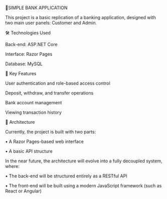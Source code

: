 🏦SIMPLE BANK APPLICATION


This project is a basic replication of a banking application, designed with two main user panels: Customer and Admin.


🛠️ Technologies Used

Back-end: ASP.NET Core

Interface: Razor Pages

Database: MySQL


🚀 Key Features

User authentication and role-based access control

Deposit, withdraw, and transfer operations

Bank account management

Viewing transaction history


🔧 Architecture

Currently, the project is built with two parts:

• A Razor Pages-based web interface

• A basic API structure

In the near future, the architecture will evolve into a fully decoupled system, where:

• The back-end will be structured entirely as a RESTful API

• The front-end will be built using a modern JavaScript framework (such as React or Angular)

